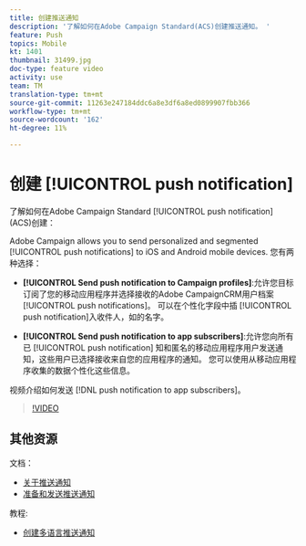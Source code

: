```yaml
---
title: 创建推送通知
description: '了解如何在Adobe Campaign Standard(ACS)创建推送通知。 '
feature: Push
topics: Mobile
kt: 1401
thumbnail: 31499.jpg
doc-type: feature video
activity: use
team: TM
translation-type: tm+mt
source-git-commit: 11263e247184ddc6a8e3df6a8ed0899907fbb366
workflow-type: tm+mt
source-wordcount: '162'
ht-degree: 11%

---
```



# 创建 [!UICONTROL push notification]

了解如何在Adobe Campaign Standard [!UICONTROL push notification] (ACS)创建：

Adobe Campaign allows you to send personalized and segmented [!UICONTROL push notifications] to iOS and Android mobile devices. 您有两种选择：

* **[!UICONTROL Send push notification to Campaign profiles]**:允许您目标订阅了您的移动应用程序并选择接收的Adobe CampaignCRM用户档案 [!UICONTROL push notifications]。 可以在个性化字段中插 [!UICONTROL push notification]入收件人，如的名字。

* **[!UICONTROL Send push notification to app subscribers]**:允许您向所有已 [!UICONTROL push notification] 知和匿名的移动应用程序用户发送通知，这些用户已选择接收来自您的应用程序的通知。 您可以使用从移动应用程序收集的数据个性化这些信息。

视频介绍如何发送 [!DNL push notification to app subscribers]。

>[!VIDEO](https://video.tv.adobe.com/v/31499?quality=12)

## 其他资源

文档：

* [关于推送通知](https://docs.adobe.com/content/help/en/campaign-standard/using/communication-channels/push-notifications/about-push-notifications.html)
* [准备和发送推送通知](https://docs.adobe.com/content/help/en/campaign-standard/using/communication-channels/push-notifications/preparing-and-sending-a-push-notification.html)

教程:

* [创建多语言推送通知](/help/communication-channels/mobile/push-notifications/creating-multilingual-push-notifications.md)

